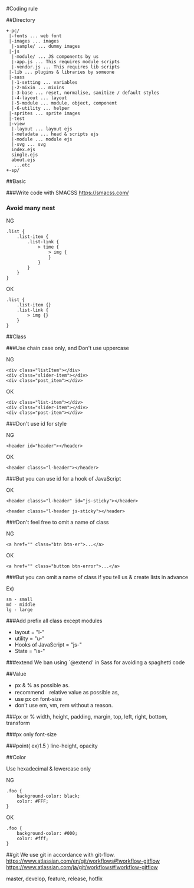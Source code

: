 #Coding rule

##Directory

```
+-pc/
 |-fonts ... web font
 |-images ... images
  |-sample/ ... dummy images
 |-js
  |-module/ ... JS components by us
  |-app.js ... This requires module scripts
  |-vendor.js ... This requires lib scripts
 |-lib ... plugins & libraries by someone
 |-sass
  |-1-setting ... variables
  |-2-mixin ... mixins
  |-3-base ... reset, normalise, sanitize / default styles
  |-4-layout ... layout
  |-5-module ... module, object, component
  |-6-utility ... helper
 |-sprites ... sprite images
 |-test
 |-view
  |-layout ... layout ejs
  |-metadata ... head & scripts ejs
  |-module ... module ejs
  |-svg ... svg
  index.ejs
  single.ejs
  about.ejs
   ...etc
+-sp/
```

##Basic

###Write code with SMACSS
https://smacss.com/

### Avoid many nest

NG
```
.list {
	.list-item {
		.list-link {
		    > time {
			    > img {
			    }
			}
		}
	}
}
```

OK
```
.list {
	.list-item {}
	.list-link {
		> img {}
	}
}
```

##Class

###Use chain case only, and Don't use uppercase

NG
```
<div class="listItem"></div>
<div class="slider-item"></div>
<div class="post_item"></div>
```

OK
```
<div class="list-item"></div>
<div class="slider-item"></div>
<div class="post-item"></div>
```

###Don't use id for style

NG
```
<header id="header"></header>
```

OK
```
<header classs="l-header"></header>
```

###But you can use id for a hook of JavaScript

OK
```
<header classs="l-header" id="js-sticky"></header>

<header classs="l-header js-sticky"></header>
```

###Don't feel free to omit a name of class

NG
```
<a href="" class="btn btn-er">...</a>
```

OK
```
<a href="" class="button btn-error">...</a>
```

###But you can omit a name of class if you tell us & create lists in advance

Ex)
```
sm - small
md - middle
lg - large
```

###Add prefix all class except modules

+ layout = "l-"
+ utility = "u-"
+ Hooks of JavaScript = "js-"
+ State = "is-"

###extend
We ban using `@extend' in Sass for avoiding a spaghetti code

##Value

+ px & % as possible as.
+ recommend　relative value as possible as,
+ use px on font-size
+ don't use em, vm, rem without a reason.

###px or %
width, height, padding, margin, top, left, right, bottom, transform

###px only
font-size 

###point( ex)1.5 )
line-height, opacity

##Color

Use hexadecimal & lowercase only 

NG
```
.foo {
	background-color: black;
	color: #FFF;
}
```

OK
```
.foo {
	background-color: #000;
	color: #fff;
}
```

##git
We use git in accordance with git-flow.  
https://www.atlassian.com/en/git/workflows#!workflow-gitflow  
https://www.atlassian.com/ja/git/workflows#!workflow-gitflow  

master, develop, feature, release, hotfix  
